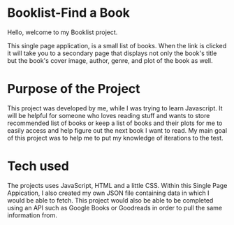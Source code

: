 # Booklist-Find a Book

Hello, welcome to my Booklist project.

This single page application, is a small list of books. When the link is clicked it will take you to a secondary page that displays not only the book's title but the book's cover image, author, genre, and plot of the book as well. 

# Purpose of the Project

This project was developed by me, while I was trying to learn Javascript. It will be helpful for someone who loves reading stuff and wants to store recommended list of books or keep a list of books and their plots for me to easily access and help figure out the next book I want to read. My main goal of this project was to help me to put my knowledge of iterations to the test. 

# Tech used
The projects uses JavaScript, HTML and a little CSS. Within this Single Page Appication, I also created my own JSON file containing data in which I would be able to fetch. This project would also be able to be completed using an API such as Google Books or Goodreads in order to pull the same information from.
